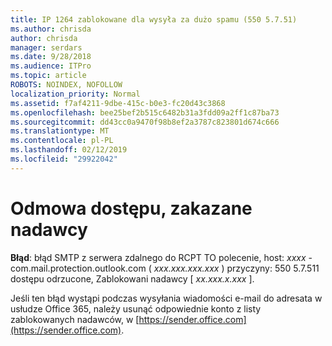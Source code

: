 ```yaml
---
title: IP 1264 zablokowane dla wysyła za dużo spamu (550 5.7.51)
ms.author: chrisda
author: chrisda
manager: serdars
ms.date: 9/28/2018
ms.audience: ITPro
ms.topic: article
ROBOTS: NOINDEX, NOFOLLOW
localization_priority: Normal
ms.assetid: f7af4211-9dbe-415c-b0e3-fc20d43c3868
ms.openlocfilehash: bee25bef2b515c6482b31a3fdd09a2ff1c87ba73
ms.sourcegitcommit: dd43cc0a9470f98b8ef2a3787c823801d674c666
ms.translationtype: MT
ms.contentlocale: pl-PL
ms.lasthandoff: 02/12/2019
ms.locfileid: "29922042"
---
```

# <a name="access-denied-banned-sender"></a>Odmowa dostępu, zakazane nadawcy

 **Błąd**: błąd SMTP z serwera zdalnego do RCPT TO polecenie, host: *xxxx* -com.mail.protection.outlook.com ( *xxx.xxx.xxx.xxx* ) przyczyny: 550 5.7.511 dostępu odrzucone, Zablokowani nadawcy [ *xx.xxx.x.xxx* ]. 
  
Jeśli ten błąd wystąpi podczas wysyłania wiadomości e-mail do adresata w usłudze Office 365, należy usunąć odpowiednie konto z listy zablokowanych nadawców, w [https://sender.office.com](https://sender.office.com).
  

